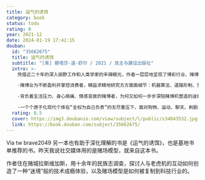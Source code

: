 ```yaml
---
title: 运气的诱饵
category: book
status: todo
rating: 0
year: 2021-12
date: 2024-01-19 17:42:15
douban:
  id: "35662675"
  title: 运气的诱饵
  subtitle: "[美] 娜塔莎·道·舒尔 / 2021 / 民主与建设出版社"
  intro: >-
    凭借近二十年的深入田野工作和人类学家的辛辣眼光，作者一层层地呈现了博彩行业、赌博者个体和现代社会基本理念的全景：

    ·赌博业为不断盈利并掌控消费者，精益求精地研究方方面面细节：机器算法、道路形制、室内灯光、屏幕角度、取款手段、会员追踪技术乃至急救措施……

    ·背负着生活压力、身心病痛、情感变故的赌博者，为何又如何一步步深陷赌博机营造的迷幻境地不可自拔，哪怕他们就是赌场雇员甚至赌博机设计师；

    ·一个个原子化现代个体在“全权为自己负责”的无尽重压下，面对购物、运动、聊天、刷剧、烟酒、药物、加班等万事万物时，都可能无力抵抗诱惑，而戒赌的方法和陷入赌瘾的途径，乃是同一条路……
  rating: 8.5
  cover: https://img3.doubanio.com/view/subject/l/public/s34043532.jpg
  link: https://book.douban.com/subject/35662675/
---
```


Via tw brave2049 另一本也有助于深化理解的书是《运气的诱饵》，也是基地书单推荐的书。昨天我说社交媒体用的是赌场模型，就来自这本书。

作者住在赌城拉斯维加斯，用十余年的民族志调查，探讨人与老虎机的互动如何创造了一种“迷境”般的技术成瘾体验，以及赌场模型是如何被复制到科技行业的。
